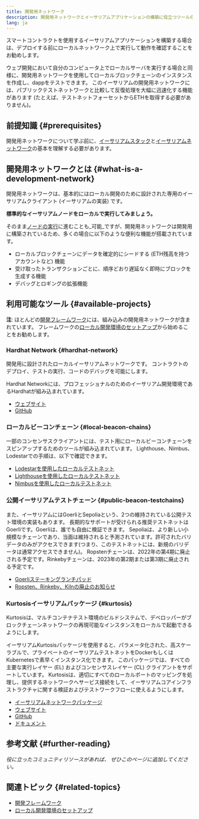 ```yaml
---
title: 開発用ネットワーク
description: 開発用ネットワークとイーサリアムアプリケーションの構築に役立つツールの概要。
lang: ja
---
```


スマートコントラクトを使用するイーサリアムアプリケーションを構築する場合は、デプロイする前にローカルネットワーク上で実行して動作を確認することをお勧めします。

ウェブ開発において自分のコンピュータ上でローカルサーバを実行する場合と同様に、開発用ネットワークを使用してローカルブロックチェーンのインスタンスを作成し、dappをテストできます。 このイーサリアムの開発用ネットワークには、パブリックテストネットワークと比較して反復処理を大幅に迅速化する機能があります (たとえば、テストネットフォーセットからETHを取得する必要がありません)。

## 前提知識 {#prerequisites}

開発用ネットワークについて学ぶ前に、[イーサリアムスタック](/developers/docs/ethereum-stack/)と[イーサリアムネットワーク](/developers/docs/networks/)の基本を理解する必要があります。

## 開発用ネットワークとは {#what-is-a-development-network}

開発用ネットワークは、基本的にはローカル開発のために設計された専用のイーサリアムクライアント (イーサリアムの実装) です。

**標準的なイーサリアムノードをローカルで実行してみましょう。**

そのまま[ノードの実行](/developers/docs/nodes-and-clients/#running-your-own-node)に進むことも_可能_ですが、開発用ネットワークは開発用に構築されているため、多くの場合に以下のような便利な機能が搭載されています。

- ローカルブロックチェーンにデータを確定的にシードする (ETH残高を持つアカウントなど) 機能
- 受け取ったトランザクションごとに、順序どおり遅延なく即時にブロックを生成する機能
- デバッグとロギングの拡張機能

## 利用可能なツール {#available-projects}

**注**: ほとんどの[開発フレームワーク](/developers/docs/frameworks/)には、組み込みの開発用ネットワークが含まれています。 フレームワークの[ローカル開発環境のセットアップ](/developers/local-environment/)から始めることをお勧めします。

### Hardhat Network {#hardhat-network}

開発用に設計されたローカルイーサリアムネットワークです。 コントラクトのデプロイ、テストの実行、コードのデバッグを可能にします。

Hardhat Networkには、プロフェッショナルのためのイーサリアム開発環境であるHardhatが組み込まれています。

- [ウェブサイト](https://hardhat.org/)
- [GitHub](https://github.com/nomiclabs/hardhat)

### ローカルビーコンチェーン {#local-beacon-chains}

一部のコンセンサスクライアントには、テスト用にローカルビーコンチェーンをスピンアップするためのツールが組み込まれています。 Lighthouse、Nimbus、Lodestarでの手順は、以下で確認できます。

- [Lodestarを使用したローカルテストネット](https://chainsafe.github.io/lodestar/usage/local/)
- [Lighthouseを使用したローカルテストネット](https://lighthouse-book.sigmaprime.io/setup.html#local-testnets)
- [Nimbusを使用したローカルテストネット](https://github.com/status-im/nimbus-eth1/blob/master/fluffy/docs/local_testnet.md)

### 公開イーサリアムテストチェーン {#public-beacon-testchains}

また、イーサリアムにはGoerliとSepoliaという、2つの維持されている公開テスト環境の実装もあります。 長期的なサポートが受けられる推奨テストネットはGoerliです。Goerliは、誰でも自由に検証できます。 Sepoliaは、より新しい小規模なチェーンであり、当面は維持されると予測されています。許可されたバリデータのみがアクセスできます(つまり、このテストネットには、新規のバリデータは通常アクセスできません)。 Ropstenチェーンは、2022年の第4期に廃止される予定です。Rinkebyチェーンは、2023年の第2期または第3期に廃止される予定です。

- [Goerliステーキングランチパッド](https://goerli.launchpad.ethereum.org/)
- [Ropsten、Rinkeby、Kilnの廃止のお知らせ](https://blog.ethereum.org/2022/06/21/testnet-deprecation)

### Kurtosisイーサリアムパッケージ {#kurtosis}

Kurtosisは、マルチコンテナテスト環境のビルドシステムで、デベロッパーがブロックチェーンネットワークの再現可能なインスタンスをローカルで起動できるようにします。

イーサリアムKurtosisパッケージを使用すると、パラメータ化された、高スケーラブルで、プライベートのイーサリアムテストネットをDockerもしくはKubernetesで素早くインスタンス化できます。 このパッケージでは、すべての主要な実行レイヤー (EL) およびコンセンサスレイヤー (CL) クライアントをサポートしています。 Kurtosisは、適切にすべてのローカルポートのマッピングを処理し、提供するネットワークへサービス接続をして、イーサリアムコアインフラストラクチャに関する検証およびテストワークフローに使えるようにします。

- [イーサリアムネットワークパッケージ](https://github.com/kurtosis-tech/ethereum-package)
- [ウェブサイト](https://www.kurtosis.com/)
- [GitHub](https://github.com/kurtosis-tech/kurtosis)
- [ドキュメント](https://docs.kurtosis.com/)

## 参考文献 {#further-reading}

_役に立ったコミュニティリソースがあれば、 ぜひこのページに追加してください。_

## 関連トピック {#related-topics}

- [開発フレームワーク](/developers/docs/frameworks/)
- [ローカル開発環境のセットアップ](/developers/local-environment/)
